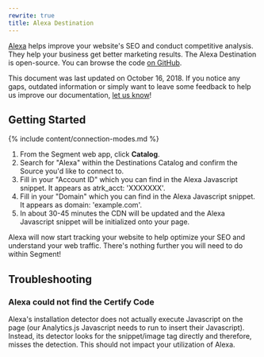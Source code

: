 ```yaml
---
rewrite: true
title: Alexa Destination
---
```

[Alexa](https://www.alexa.com/) helps improve your website's SEO and conduct competitive analysis. They help your business get better marketing results. The Alexa Destination is open-source. You can browse the code [on GitHub](https://github.com/segment-integrations/analytics.js-integration-alexa).

This document was last updated on October 16, 2018. If you notice any gaps, outdated information or simply want to leave some feedback to help us improve our documentation, [let us know](https://segment.com/help/contact)!

## Getting Started

{% include content/connection-modes.md %}

1. From the Segment web app, click **Catalog**.
2. Search for "Alexa" within the Destinations Catalog and confirm the Source you'd like to connect to.
3. Fill in your "Account ID" which you can find in the Alexa Javascript snippet. It appears as atrk_acct: 'XXXXXXX'.
4. Fill in your "Domain" which you can find in the Alexa Javascript snippet. It appears as domain: 'example.com'.
5. In about 30-45 minutes the CDN will be updated and the Alexa Javascript snippet will be initialized onto your page.

Alexa will now start tracking your website to help optimize your SEO and understand your web traffic. There's nothing further you will need to do within Segment!

## Troubleshooting

### Alexa could not find the Certify Code

Alexa's installation detector does not actually execute Javascript on the page (our Analytics.js Javascript needs to run to insert their Javascript). Instead, its detector looks for the snippet/image tag directly and therefore, misses the detection. This should not impact your utilization of Alexa.

